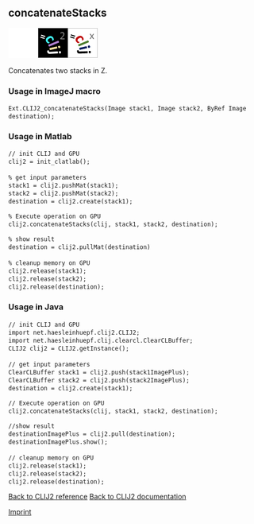 ## concatenateStacks
<img src="images/mini_empty_logo.png"/><img src="images/mini_clij2_logo.png"/><img src="images/mini_clijx_logo.png"/>

Concatenates two stacks in Z.

### Usage in ImageJ macro
```
Ext.CLIJ2_concatenateStacks(Image stack1, Image stack2, ByRef Image destination);
```


### Usage in Matlab
```
// init CLIJ and GPU
clij2 = init_clatlab();

% get input parameters
stack1 = clij2.pushMat(stack1);
stack2 = clij2.pushMat(stack2);
destination = clij2.create(stack1);
```

```
% Execute operation on GPU
clij2.concatenateStacks(clij, stack1, stack2, destination);
```

```
% show result
destination = clij2.pullMat(destination)

% cleanup memory on GPU
clij2.release(stack1);
clij2.release(stack2);
clij2.release(destination);
```


### Usage in Java
```
// init CLIJ and GPU
import net.haesleinhuepf.clij2.CLIJ2;
import net.haesleinhuepf.clij.clearcl.ClearCLBuffer;
CLIJ2 clij2 = CLIJ2.getInstance();

// get input parameters
ClearCLBuffer stack1 = clij2.push(stack1ImagePlus);
ClearCLBuffer stack2 = clij2.push(stack2ImagePlus);
destination = clij2.create(stack1);
```

```
// Execute operation on GPU
clij2.concatenateStacks(clij, stack1, stack2, destination);
```

```
//show result
destinationImagePlus = clij2.pull(destination);
destinationImagePlus.show();

// cleanup memory on GPU
clij2.release(stack1);
clij2.release(stack2);
clij2.release(destination);
```


[Back to CLIJ2 reference](https://clij.github.io/clij2-docs/reference)
[Back to CLIJ2 documentation](https://clij.github.io/clij2-docs)

[Imprint](https://clij.github.io/imprint)
